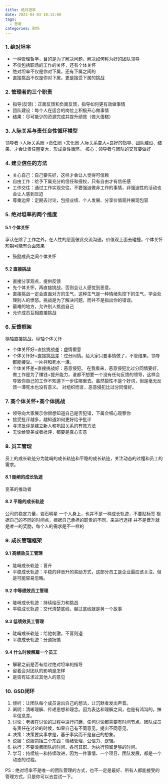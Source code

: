 ```yaml
---
title: 绝对坦率
date: 2022-04-03 10:13:00
tags: 
  - 思考
categories: 职场
---
```


### 1. 绝对坦率
- 一种管理哲学，目的是为了解决问题，解决如何称为好的团队领导
- 不仅包括职场的工作的关怀，还有个体关怀
- 绝对坦率不仅是你对下属，还有下属之间的
- 直接挑战不仅是你对下属，更是接受下属的挑战

### 2. 管理者的三个职责
- 指导(反馈)：正面反馈和负面反馈，指导如何更有效做事情
- 团队建设：每个人在适合的岗位上积极开心做事情
- 结果：尽可能少的资源完成并提升绩效（做大蛋糕）

### 3. 人际关系与责任良性循环模型
领导者->人际关系圈->责任圈->文化圈
人际关系变大+良好的指导、团队建设、结果，才会让责任圈变大，形成良性循环。
核心：领导者与团队的交互要做好

### 4. 建立信任的方法
- 关心自己：自己要先好，这样才会让人觉得可信赖
- 自由工作：给予下属充分的信任和授权，只有自由才有信任感
- 工作交往：通过工作实现交往，不要强迫做非工作的事情，非强迫性的活动也会让人感到压迫
- 尊重边界：定期去讨论，包括业绩、个人发展、分享价值观并展现包容

### 5. 绝对坦率的两个维度
#### 5.1 个体关怀
承认在除了工作之外，在人性的层面彼此交流沟通，价值观上面去碰撞，个体关怀短期可能有负面效果
- 鼓励成员之间个体关怀

#### 5.2 直接挑战
- 直接分享观点，提供反馈
- 先个体关怀，再直接挑战，否则会让人感觉到恶意。
- 直接挑战一定会直面对方的生气，这种生气是一种情绪失控下的生气，学会处理别人的愤怒。挑战是为了解决问题，而并不是指出你的错误。
- 最难的地方，允许别人挑战自己
- 允许成员互相直接挑战

### 6. 反馈框架
横轴直接挑战，纵轴个体关怀
- 个体关怀好+直接挑战差：虚情假意
- 个体关怀好+直接挑战差：过分同情。给大家只要事情做了，不管结果，领导都能接受。一片祥和死水一潭。
- 个体关怀差+直接挑战好：恶意侵犯。
在我看来，恶意侵犯比过分同情要好，做工作是为了赚钱+提升能力，谁都不想要一个没有任何反馈的领导，这样会导致你自己的工作不知道下一步往哪里去。虽然狼性不是个好词，但是毫无反馈一潭死水也没有意义。
对组织而言，恶意侵犯比过分同情好。

### 7. 高个体关怀+高个体挑战
- 领导向大家展示你很想知道自己是否犯错，下属会细心观察你
- 接受批评越多，越知道如何更好给予批评
- 寻求批评是建立新人和巩固关系的有效方法
- 无论给赞美或者批评，都要是真心实意

### 8. 员工管理
员工的成长轨迹分为陡峭的成长轨迹和平稳的成长轨迹，关注动态的过程和员工的需求。
#### 8.1 陡峭的成长轨迹
变革的推动者
#### 8.2 平稳的成长轨迹
公司的稳定力量，岩石明星
一个人身上，也并不是一种成长轨迹，不要贴标签
根据自己的不同的时间点，根据自己承担的职责的不同，来进行选择
并不是晋升就是唯一的奖励，每个人的需求是不一样的

### 9. 成长管理框架

#### 9.1 高绩效员工管理
- 陡峭成长轨迹：晋升
- 平稳成长轨迹：平稳的非晋升的奖励方式，这部分员工是企业最应该关注，但是可能容易忽略。

#### 9.2 中等绩效员工管理
- 陡峭成长轨迹：持续给压力和挑战
- 平稳成长轨迹：交代清楚底线，越过底线就是另一个故事

#### 9.3 低绩效员工管理
- 陡峭成长轨迹：给他刺激，不晋则退
- 平稳成长轨迹：分道扬镳

#### 9.4 什么时候解雇一个员工
- 解雇之前是否有给过绝对坦率的指导
- 留着会对团队的影响是怎样
- 是否有征求过其他人的意见

### 10. GSD闭环
1. 倾听：让团队每个成员说出自己的想法，让沉默者发出声音。
2. 阐明：清晰理解、传递思想和理念。因为表达和理解之间，也是有鸿沟的，抹平信息差。
3. 讨论：老板在讨论的过程中进行打磨，任何讨论都需要有时间节点。团队成员有责任在讨论的时候，如果自己有不同意见，提出不同意见。
4. 决策：决策要实事求是，基于事实而不是自己的想象。
5. 说服：说服包括三个东西：情绪管理、公信力、逻辑。
6. 执行：不要浪费团队的时间、各司其职、为执行预留足够的时间。
7. 学习：持续统一和持续改进，因为一件事情、一个项目、团队发展，都是一个动态的过程。

PS：绝对坦率不是唯一的团队管理的方式，也不一定是最好、所有人都能接受的管理方式，只是你可以去尝试一下。
